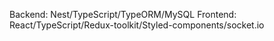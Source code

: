 
Backend: Nest/TypeScript/TypeORM/MySQL
Frontend: React/TypeScript/Redux-toolkit/Styled-components/socket.io

